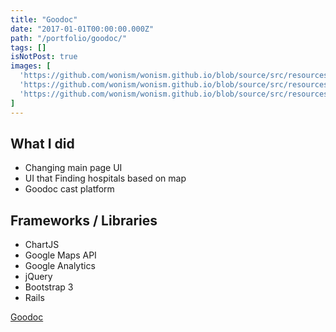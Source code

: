 ```yaml
---
title: "Goodoc"
date: "2017-01-01T00:00:00.000Z"
path: "/portfolio/goodoc/"
tags: []
isNotPost: true
images: [
  'https://github.com/wonism/wonism.github.io/blob/source/src/resources/goodoc/goodoc1.png?raw=true',
  'https://github.com/wonism/wonism.github.io/blob/source/src/resources/goodoc/goodoc2.png?raw=true',
  'https://github.com/wonism/wonism.github.io/blob/source/src/resources/goodoc/goodoc3.png?raw=true',
]
---
```


## What I did
- Changing main page UI
- UI that Finding hospitals based on map
- Goodoc cast platform

## Frameworks / Libraries
- ChartJS
- Google Maps API
- Google Analytics
- jQuery
- Bootstrap 3
- Rails

[Goodoc](http://www.goodoc.co.kr)
